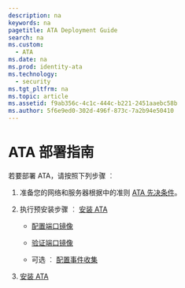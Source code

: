 ```yaml
---
description: na
keywords: na
pagetitle: ATA Deployment Guide
search: na
ms.custom: 
  - ATA
ms.date: na
ms.prod: identity-ata
ms.technology: 
  - security
ms.tgt_pltfrm: na
ms.topic: article
ms.assetid: f9ab356c-4c1c-444c-b221-2451aaebc58b
ms.author: 5f6e9ed0-302d-496f-873c-7a2b94e50410
---
```

# ATA 部署指南
若要部署 ATA，请按照下列步骤 ︰

1. 准备您的网络和服务器根据中的准则 [ATA 先决条件](./small.md)。

2. 执行预安装步骤 ︰ [安装 ATA](./large.md)

   - [配置端口镜像](./small.md)

   - [验证端口镜像](./small.md)

   - 可选 ︰ [配置事件收集](./small.md)

3. [安装 ATA](./large.md)


<!--HONumber=May16_HO4-->


